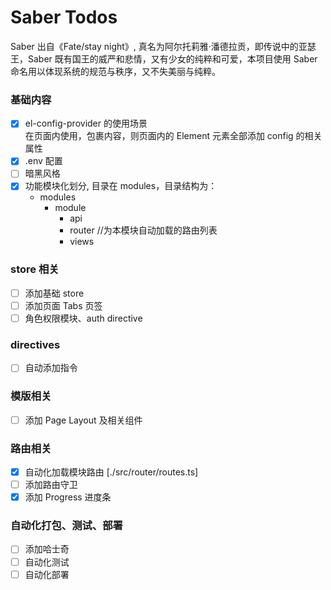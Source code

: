 # Saber Todos

Saber 出自《Fate/stay night》, 真名为阿尔托莉雅·潘德拉贡，即传说中的亚瑟王，Saber 既有国王的威严和悲情，又有少女的纯粹和可爱，本项目使用 Saber 命名用以体现系统的规范与秩序，又不失美丽与纯粹。

### 基础内容

- [x] el-config-provider 的使用场景  
       在页面内使用，包裹内容，则页面内的 Element 元素全部添加 config 的相关属性
- [x] .env 配置
- [ ] 暗黑风格
- [x] 功能模块化划分, 目录在 modules，目录结构为：
  - modules
    - module
      - api
      - router //为本模块自动加载的路由列表
      - views

### store 相关

- [ ] 添加基础 store
- [ ] 添加页面 Tabs 页签
- [ ] 角色权限模块、auth directive

### directives

- [ ] 自动添加指令

### 模版相关

- [ ] 添加 Page Layout 及相关组件

### 路由相关

- [x] 自动化加载模块路由 [./src/router/routes.ts]
- [ ] 添加路由守卫
- [x] 添加 Progress 进度条

### 自动化打包、测试、部署

- [ ] 添加哈士奇
- [ ] 自动化测试
- [ ] 自动化部署
